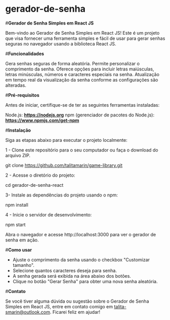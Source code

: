 # gerador-de-senha

#**Gerador de Senha Simples em React JS**

Bem-vindo ao Gerador de Senha Simples em React JS! Este é um projeto que visa fornecer uma ferramenta simples e fácil de usar para gerar senhas seguras no navegador usando a biblioteca React JS.

#**Funcionalidades**

Gera senhas seguras de forma aleatória.
Permite personalizar o comprimento da senha.
Oferece opções para incluir letras maiúsculas, letras minúsculas, números e caracteres especiais na senha.
Atualização em tempo real da visualização da senha conforme as configurações são alteradas.

#**Pré-requisitos**

Antes de iniciar, certifique-se de ter as seguintes ferramentas instaladas:

Node.js: **https://nodejs.org**
npm (gerenciador de pacotes do Node.js): **https://www.npmjs.com/get-npm**

#**Instalação**

Siga as etapas abaixo para executar o projeto localmente:

1 - Clone este repositório para o seu computador ou faça o download do arquivo ZIP.

git clone https://github.com/talitamarin/game-library.git

2 - Acesse o diretório do projeto:

cd gerador-de-senha-react

3- Instale as dependências do projeto usando o npm:

npm install

4 - Inicie o servidor de desenvolvimento:

npm start

Abra o navegador e acesse http://localhost:3000 para ver o gerador de senha em ação.

#**Como usar**

- Ajuste o comprimento da senha usando o checkbox "Customizar tamanho".
- Selecione quantos caracteres deseja para senha.
- A senha gerada será exibida na área abaixo dos botões.
- Clique no botão "Gerar Senha" para obter uma nova senha aleatória.

#**Contato**

Se você tiver alguma dúvida ou sugestão sobre o Gerador de Senha Simples em React JS, entre em contato comigo em talita-smarin@outlook.com. Ficarei feliz em ajudar!
